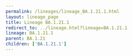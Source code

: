 ```yaml
---
permalink: /lineages/lineage_BA.1.21.1.html
layout: lineage_page
title: Lineage BA.1.21.1
redirect_to: ../lineage.html?lineage=BA.1.21.1
lineage: BA.1.21.1
parent: BA.1.21
children: ['BA.1.21.1']
---
```

